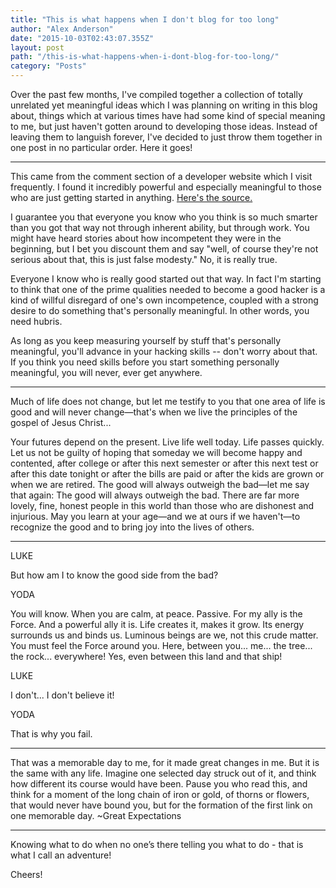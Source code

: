 ```yaml
---
title: "This is what happens when I don't blog for too long"
author: "Alex Anderson"
date: "2015-10-03T02:43:07.355Z"
layout: post
path: "/this-is-what-happens-when-i-dont-blog-for-too-long/"
category: "Posts"
---
```


Over the past few months, I've compiled together a collection of totally unrelated yet meaningful ideas which I was planning on writing in this blog about, things which at various times have had some kind of special meaning to me, but just haven't gotten around to developing those ideas. Instead of leaving them to languish forever, I've decided to just throw them together in one post in no particular order. Here it goes!
**********
This came from the comment section of a developer website which I visit frequently. I found it incredibly powerful and especially meaningful to those who are just getting started in anything. [Here's the source.](https://news.ycombinator.com/item?id=2263085)

I guarantee you that everyone you know who you think is so much smarter than you got that way not through inherent ability, but through work. You might have heard stories about how incompetent they were in the beginning, but I bet you discount them and say "well, of course they're not serious about that, this is just false modesty." No, it is really true.

Everyone I know who is really good started out that way. In fact I'm starting to think that one of the prime qualities needed to become a good hacker is a kind of willful disregard of one's own incompetence, coupled with a strong desire to do something that's personally meaningful. In other words, you need hubris.

As long as you keep measuring yourself by stuff that's personally meaningful, you'll advance in your hacking skills -- don't worry about that. If you think you need skills before you start something personally meaningful, you will never, ever get anywhere.
*********
Much of life does not change, but let me testify to you that one area of life is good and will never change—that's when we live the principles of the gospel of Jesus Christ...

Your futures depend on the present. Live life well today. Life passes quickly. Let us not be guilty of hoping that someday we will become happy and contented, after college or after this next semester or after this next test or after this date tonight or after the bills are paid or after the kids are grown or when we are retired. The good will always outweigh the bad—let me say that again: The good will always outweigh the bad. There are far more lovely, fine, honest people in this world than those who are dishonest and injurious. May you learn at your age—and we at ours if we haven't—to recognize the good and to bring joy into the lives of others. 
********
  LUKE

But how am I to know the good side from the bad?

YODA

You will know. When you are calm, at peace. Passive. For my ally is the Force. And a powerful ally it is. Life creates it, makes it grow. Its energy surrounds us and binds us. Luminous beings are we, not this crude matter. You must feel the Force around you. Here, between you... me... the tree... the rock... everywhere! Yes, even between this land and that ship!

LUKE

I don't... I don't believe it!

YODA

That is why you fail.
*********
That was a memorable day to me, for it made great changes in me. But it is the same with any life. Imagine one selected day struck out of it, and think how different its course would have been. Pause you who read this, and think for a moment of the long chain of iron or gold, of thorns or flowers, that would never have bound you, but for the formation of the first link on one memorable day. ~Great Expectations
**********
Knowing what to do when no one’s there telling you what to do - that is what I call an adventure!

Cheers!